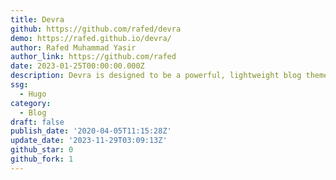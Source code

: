 ```yaml
---
title: Devra
github: https://github.com/rafed/devra
demo: https://rafed.github.io/devra/
author: Rafed Muhammad Yasir
author_link: https://github.com/rafed
date: 2023-01-25T00:00:00.000Z
description: Devra is designed to be a powerful, lightweight blog theme for Hugo.
ssg:
  - Hugo
category:
  - Blog
draft: false
publish_date: '2020-04-05T11:15:28Z'
update_date: '2023-11-29T03:09:13Z'
github_star: 0
github_fork: 1
---
```

